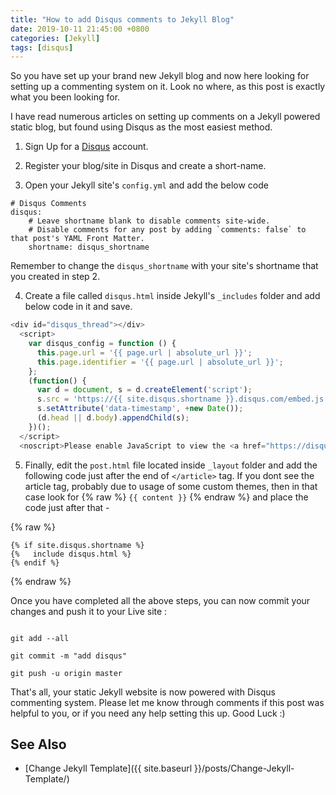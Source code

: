 ```yaml
---
title: "How to add Disqus comments to Jekyll Blog"
date: 2019-10-11 21:45:00 +0800
categories: [Jekyll]
tags: [disqus]
---
```


So you have set up your brand new Jekyll blog and now here looking for setting up a commenting system on it. Look no where, as this post is exactly what you been looking for.

I have read numerous articles on setting up comments on a Jekyll powered static blog, but found using Disqus as the most easiest method.

1. Sign Up for a [Disqus](https://disqus.com/) account.

2. Register your blog/site in Disqus and create a short-name.

3. Open your Jekyll site's `config.yml` and add the below code 

```
# Disqus Comments
disqus:
    # Leave shortname blank to disable comments site-wide.
    # Disable comments for any post by adding `comments: false` to that post's YAML Front Matter.
    shortname: disqus_shortname
```

Remember to change the `disqus_shortname` with your site's shortname that you created in step 2.

4. Create a file called `disqus.html` inside Jekyll's `_includes` folder and add below code in it and save.

```javascript
<div id="disqus_thread"></div>
  <script>
    var disqus_config = function () {
      this.page.url = '{{ page.url | absolute_url }}';
      this.page.identifier = '{{ page.url | absolute_url }}';
    };
    (function() {
      var d = document, s = d.createElement('script');
      s.src = 'https://{{ site.disqus.shortname }}.disqus.com/embed.js';
      s.setAttribute('data-timestamp', +new Date());
      (d.head || d.body).appendChild(s);
    })();
  </script>
  <noscript>Please enable JavaScript to view the <a href="https://disqus.com/?ref_noscript" rel="nofollow">comments powered by Disqus.</a></noscript>
```

5. Finally, edit the `post.html` file located inside `_layout` folder and add the following code just after the end of `</article>` tag. If you dont see the article tag, probably due to usage of some custom themes, then in that case look for 
{% raw %} ` {{ content }} ` {% endraw %} and place the code just after that -

{% raw %}
```liquid 
{% if site.disqus.shortname %}
{%   include disqus.html %}
{% endif %}
``` 
{% endraw %}

Once you have completed all the above steps, you can now commit your changes and push it to your Live site :

```shell

git add --all

git commit -m "add disqus"

git push -u origin master

```
That's all, your static Jekyll website is now powered with Disqus commenting system.
Please let me know through comments if this post was helpful to you, or if you need any help setting this up. Good Luck :)

## See Also

* [Change Jekyll Template]({{ site.baseurl }}/posts/Change-Jekyll-Template/)